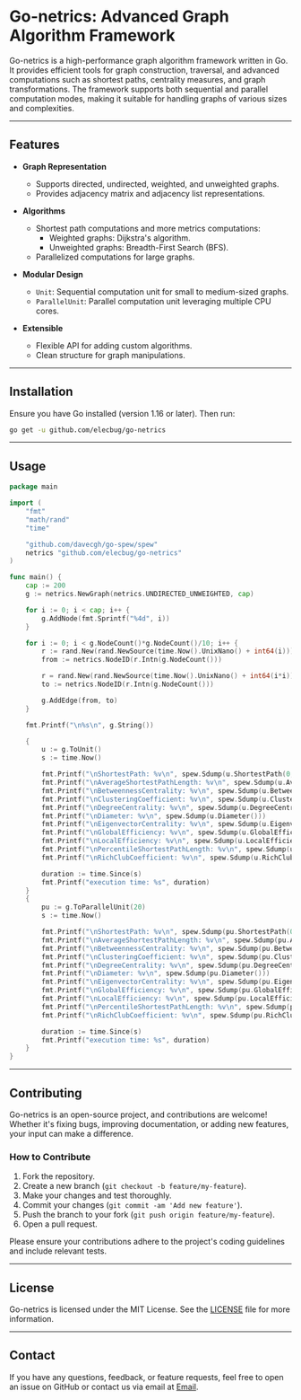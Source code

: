 # Go-netrics: Advanced Graph Algorithm Framework

Go-netrics is a high-performance graph algorithm framework written in Go. It provides efficient tools for graph construction, traversal, and advanced computations such as shortest paths, centrality measures, and graph transformations. The framework supports both sequential and parallel computation modes, making it suitable for handling graphs of various sizes and complexities.

---

## Features

- **Graph Representation**
  - Supports directed, undirected, weighted, and unweighted graphs.
  - Provides adjacency matrix and adjacency list representations.

- **Algorithms**
  - Shortest path computations and more metrics computations:
    - Weighted graphs: Dijkstra's algorithm.
    - Unweighted graphs: Breadth-First Search (BFS).
  - Parallelized computations for large graphs.

- **Modular Design**
  - `Unit`: Sequential computation unit for small to medium-sized graphs.
  - `ParallelUnit`: Parallel computation unit leveraging multiple CPU cores.

- **Extensible**
  - Flexible API for adding custom algorithms.
  - Clean structure for graph manipulations.

---

## Installation

Ensure you have Go installed (version 1.16 or later). Then run:

```bash
go get -u github.com/elecbug/go-netrics
```

---

## Usage

```go
package main

import (
	"fmt"
	"math/rand"
	"time"

	"github.com/davecgh/go-spew/spew"
	netrics "github.com/elecbug/go-netrics"
)

func main() {
    cap := 200
	g := netrics.NewGraph(netrics.UNDIRECTED_UNWEIGHTED, cap)

	for i := 0; i < cap; i++ {
		g.AddNode(fmt.Sprintf("%4d", i))
	}

	for i := 0; i < g.NodeCount()*g.NodeCount()/10; i++ {
		r := rand.New(rand.NewSource(time.Now().UnixNano() + int64(i)))
		from := netrics.NodeID(r.Intn(g.NodeCount()))

		r = rand.New(rand.NewSource(time.Now().UnixNano() + int64(i*i)))
		to := netrics.NodeID(r.Intn(g.NodeCount()))

		g.AddEdge(from, to)
	}

	fmt.Printf("\n%s\n", g.String())

	{
		u := g.ToUnit()
		s := time.Now()

		fmt.Printf("\nShortestPath: %v\n", spew.Sdump(u.ShortestPath(0, netrics.NodeID(cap-1))))
		fmt.Printf("\nAverageShortestPathLength: %v\n", spew.Sdump(u.AverageShortestPathLength()))
		fmt.Printf("\nBetweennessCentrality: %v\n", spew.Sdump(u.BetweennessCentrality()))
		fmt.Printf("\nClusteringCoefficient: %v\n", spew.Sdump(u.ClusteringCoefficient()))
		fmt.Printf("\nDegreeCentrality: %v\n", spew.Sdump(u.DegreeCentrality()))
		fmt.Printf("\nDiameter: %v\n", spew.Sdump(u.Diameter()))
		fmt.Printf("\nEigenvectorCentrality: %v\n", spew.Sdump(u.EigenvectorCentrality(1000, 1e-6)))
		fmt.Printf("\nGlobalEfficiency: %v\n", spew.Sdump(u.GlobalEfficiency()))
		fmt.Printf("\nLocalEfficiency: %v\n", spew.Sdump(u.LocalEfficiency()))
		fmt.Printf("\nPercentileShortestPathLength: %v\n", spew.Sdump(u.PercentileShortestPathLength(30)))
		fmt.Printf("\nRichClubCoefficient: %v\n", spew.Sdump(u.RichClubCoefficient(2)))

		duration := time.Since(s)
		fmt.Printf("execution time: %s", duration)
	}
	{
		pu := g.ToParallelUnit(20)
		s := time.Now()

		fmt.Printf("\nShortestPath: %v\n", spew.Sdump(pu.ShortestPath(0, netrics.NodeID(cap-1))))
		fmt.Printf("\nAverageShortestPathLength: %v\n", spew.Sdump(pu.AverageShortestPathLength()))
		fmt.Printf("\nBetweennessCentrality: %v\n", spew.Sdump(pu.BetweennessCentrality()))
		fmt.Printf("\nClusteringCoefficient: %v\n", spew.Sdump(pu.ClusteringCoefficient()))
		fmt.Printf("\nDegreeCentrality: %v\n", spew.Sdump(pu.DegreeCentrality()))
		fmt.Printf("\nDiameter: %v\n", spew.Sdump(pu.Diameter()))
		fmt.Printf("\nEigenvectorCentrality: %v\n", spew.Sdump(pu.EigenvectorCentrality(1000, 1e-6)))
		fmt.Printf("\nGlobalEfficiency: %v\n", spew.Sdump(pu.GlobalEfficiency()))
		fmt.Printf("\nLocalEfficiency: %v\n", spew.Sdump(pu.LocalEfficiency()))
		fmt.Printf("\nPercentileShortestPathLength: %v\n", spew.Sdump(pu.PercentileShortestPathLength(30)))
		fmt.Printf("\nRichClubCoefficient: %v\n", spew.Sdump(pu.RichClubCoefficient(2)))

		duration := time.Since(s)
		fmt.Printf("execution time: %s", duration)
	}
}
```

---

## Contributing

Go-netrics is an open-source project, and contributions are welcome! Whether it's fixing bugs, improving documentation, or adding new features, your input can make a difference.

### How to Contribute

1. Fork the repository.
2. Create a new branch (`git checkout -b feature/my-feature`).
3. Make your changes and test thoroughly.
4. Commit your changes (`git commit -am 'Add new feature'`).
5. Push the branch to your fork (`git push origin feature/my-feature`).
6. Open a pull request.

Please ensure your contributions adhere to the project's coding guidelines and include relevant tests.

---

## License

Go-netrics is licensed under the MIT License. See the [LICENSE](LICENSE) file for more information.

---

## Contact

If you have any questions, feedback, or feature requests, feel free to open an issue on GitHub or contact us via email at [Email](mailto:deveb1479@gmail.com).